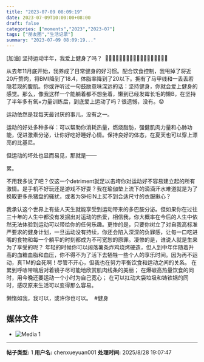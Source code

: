 ```yaml
---
title: "2023-07-09 08:09:19"
date: 2023-07-09T10:00:00+08:00
draft: false
categories: ["moments","2023","2023-07"]
tags: ["朋友圈","生活记录"]
summary: "2023-07-09 08:09:19..."
---
```


[加油] 坚持运动半年，我爱上健身了吗？
​
🏃🏻‍♀️🤸🏻‍♀️🏋🏻‍♀️⛹🏻‍♀️🤾🏻‍♀️🚴🏻‍♀️

​从去年11月底开始，我养成了日常健身的好习惯。配合饮食控制，我甩掉了将近20斤赘肉，将BMI降到了18.4，体脂率降到了20以下。拥有了马甲线和一丢丢若隐若现的腹肌。
​
​你或许听过一句鼓励意味深远的话：坚持健身，你就会爱上健身的感觉。那么，像我这样一个能躺着都不想坐着，懒到已经发霉长毛的懒B，在坚持了半年多有氧+力量训练后，到底爱上运动了吗？
​
​很遗憾，没有。😟

运动依然是我每天最讨厌的事儿，没有之一。

运动的好处多种多样：可以帮助你消耗热量，燃烧脂肪，强健肌肉力量和心肺功能，促进激素分泌，让你好吃好睡好心情。保持良好的体态，在夏天也可以穿上漂亮的比基尼。

但运动的坏处也显而易见，那就是——

累。

不用我多说了吧？仅这一个detriment就足以击垮你对运动好不容易建立起的所有激情。是手机不好玩还是游戏不好耍？我在瑜伽垫上流下的滴滴汗水难道就是为了换取更多杀猪盘的骚扰，或者为SHEIN上买不到合适尺寸的衣服揪心？

我承认这个世界上有些人天生就能享受到运动带来的多巴胺分泌。但如果你在过往三十年的人生中都没有发掘出对运动的热爱，相信我，你大概率在今后的人生中依然无法体验到运动可以带给你的任何乐趣。
​
​更惨的是，只要你树立了对自我高标准严要求的健身计划，一旦运动没有持续，你还会陷入深深的负罪感，让每一口吃进嘴的食物和每一个躺平的时刻都成为不可宽恕的原罪。
​
​凄惨的是，谁说人就是生来为了享受的呢？
​
​年轻的时候你可以阔落薯条炸鸡烧烤硬造，但人到中年伴随着升高的血糖血脂和血压，你不得不为了活下去牺牲一些个人的享乐时间。因为再不运动，真TM的会死啊！
​
尽管不开心，但我也在努力平衡饮食和运动之间的关系。
在累到呼哧带喘后对着镜子尽可能地欣赏肌肉线条的美丽；
在爆碳高热量饮食的同时，用今晚还要运动一个小时为自己宽心；
在可以扛动大袋垃圾和铸铁锅的同时，感叹原来生活可以变得那么容易。

懒惰如我，我可以，或许你也可以。
​
​#健身

## 媒体文件

- ![Media 1](/Moments/photos/2023-07-09/202307090809190.jpg)

---

**帖子类型:** 1
**用户名:** chenxueyuan001
**处理时间:** 2025/8/28 19:07:47